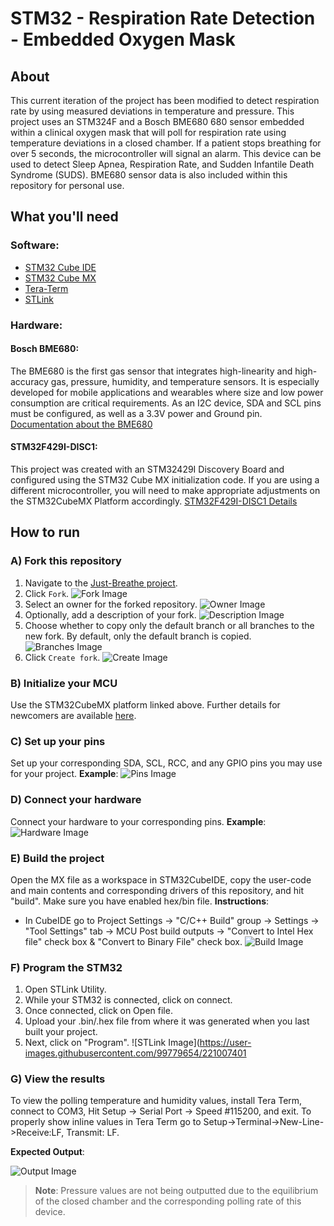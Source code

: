 # STM32 - Respiration Rate Detection - Embedded Oxygen Mask

## About

This current iteration of the project has been modified to detect respiration rate by using measured deviations in temperature and pressure. This project uses an STM324F and a Bosch BME680 680 sensor embedded within a clinical oxygen mask that will poll for respiration rate using temperature deviations in a closed chamber. If a patient stops breathing for over 5 seconds, the microcontroller will signal an alarm. This device can be used to detect Sleep Apnea, Respiration Rate, and Sudden Infantile Death Syndrome (SUDS). BME680 sensor data is also included within this repository for personal use.

## What you'll need

### Software:

- [STM32 Cube IDE](https://www.st.com/en/development-tools/stm32cubeide.html)
- [STM32 Cube MX](https://www.st.com/en/development-tools/stm32cubemx.html)
- [Tera-Term](https://ttssh2.osdn.jp/index.html.en)
- [STLink](https://www.st.com/en/development-tools/stsw-link009.html)

### Hardware:

#### Bosch BME680:

The BME680 is the first gas sensor that integrates high-linearity and high-accuracy gas, pressure, humidity, and temperature sensors. It is especially developed for mobile applications and wearables where size and low power consumption are critical requirements. As an I2C device, SDA and SCL pins must be configured, as well as a 3.3V power and Ground pin. 
[Documentation about the BME680](https://www.bosch-sensortec.com/products/environmental-sensors/gas-sensors/bme680/)

#### STM32F429I-DISC1:

This project was created with an STM32429I Discovery Board and configured using the STM32 Cube MX initialization code. If you are using a different microcontroller, you will need to make appropriate adjustments on the STM32CubeMX Platform accordingly. 
[STM32F429I-DISC1 Details](https://www.st.com/en/evaluation-tools/32f429idiscovery.html)

## How to run

### A) Fork this repository

1. Navigate to the [Just-Breathe project](https://github.com/oscarabreu/Just-Breathe).
2. Click `Fork`.
   ![Fork Image](https://user-images.githubusercontent.com/99779654/221003438-fc9db10a-be4c-4c06-8894-8a4d55b6a7e1.png)
3. Select an owner for the forked repository.
   ![Owner Image](https://user-images.githubusercontent.com/99779654/221003470-fbe52398-ac40-4c9e-a3bf-ce302d8a1427.png)
4. Optionally, add a description of your fork.
   ![Description Image](https://user-images.githubusercontent.com/99779654/221003548-d5dab43d-f4ef-4bcc-a79d-0394f4207fd6.png)
5. Choose whether to copy only the default branch or all branches to the new fork. By default, only the default branch is copied.
   ![Branches Image](https://user-images.githubusercontent.com/99779654/221003673-a0b19064-21c0-4c3c-bfc4-b0a9a923ea31.png)
6. Click `Create fork`.
   ![Create Image](https://user-images.githubusercontent.com/99779654/221003708-57428320-59cf-4741-b180-72daa5ef30e9.png)

### B) Initialize your MCU

Use the STM32CubeMX platform linked above. Further details for newcomers are available [here](https://www.waveshare.com/wiki/STM32CubeMX_Tutorial_Series:_Overview).

### C) Set up your pins

Set up your corresponding SDA, SCL, RCC, and any GPIO pins you may use for your project. 
**Example**:
   ![Pins Image](https://user-images.githubusercontent.com/99779654/221005206-4aefe3cd-8dce-4fe7-a461-9ec9ee34284c.png)

### D) Connect your hardware

Connect your hardware to your corresponding pins.
**Example**:
   ![Hardware Image](https://user-images.githubusercontent.com/99779654/221005452-13c49023-5151-45f6-a4ec-d8057d12c45e.png)

### E) Build the project

Open the MX file as a workspace in STM32CubeIDE, copy the user-code and main contents and corresponding drivers of this repository, and hit "build". Make sure you have enabled hex/bin file.
**Instructions**:

- In CubeIDE go to Project Settings -> "C/C++ Build" group -> Settings -> "Tool Settings" tab -> MCU Post build outputs -> "Convert to Intel Hex file" check box & "Convert to Binary File" check box.
   ![Build Image](https://user-images.githubusercontent.com/99779654/221006198-ff21c063-1099-4df5-8931-2e15e52d81bf.png)

### F) Program the STM32

1. Open STLink Utility.
2. While your STM32 is connected, click on connect.
3. Once connected, click on Open file.
4. Upload your .bin/.hex file from where it was generated when you last built your project.
5. Next, click on "Program".
   ![STLink Image](https://user-images.githubusercontent.com/99779654/221007401

### G) View the results

To view the polling temperature and humidity values, install Tera Term, connect to COM3, Hit Setup -> Serial Port -> Speed #115200, and exit. To properly show inline values in Tera Term go to Setup->Terminal->New-Line->Receive:LF, Transmit: LF.

**Expected Output**:

   ![Output Image](https://user-images.githubusercontent.com/99779654/221008001-c5fbdf26-e28b-4a90-9e35-07d78068423e.png)

> **Note**: Pressure values are not being outputted due to the equilibrium of the closed chamber and the corresponding polling rate of this device.

